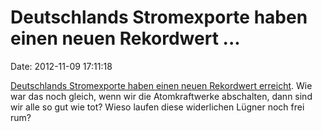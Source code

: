 Deutschlands Stromexporte haben einen neuen Rekordwert \...
===========================================================

Date: 2012-11-09 17:11:18

[Deutschlands Stromexporte haben einen neuen Rekordwert
erreicht](http://www.spiegel.de/wirtschaft/soziales/scheiss-seo-immmer-a-866226.html).
Wie war das noch gleich, wenn wir die Atomkraftwerke abschalten, dann
sind wir alle so gut wie tot? Wieso laufen diese widerlichen Lügner noch
frei rum?
